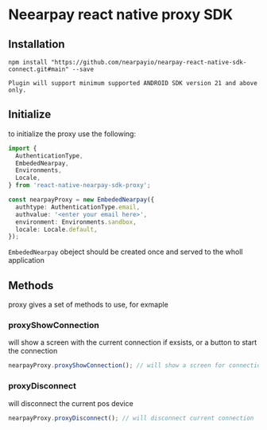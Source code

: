 # Neearpay react native proxy SDK

## Installation

```
npm install "https://github.com/nearpayio/nearpay-react-native-sdk-connect.git#main" --save

Plugin will support minimum supported ANDROID SDK version 21 and above only.

```

## Initialize

to initialize the proxy use the following:

```typescript
import {
  AuthenticationType,
  EmbededNearpay,
  Environments,
  Locale,
} from 'react-native-nearpay-sdk-proxy';

const nearpayProxy = new EmbededNearpay({
  authtype: AuthenticationType.email,
  authvalue: '<enter your email here>',
  environment: Environments.sandbox,
  locale: Locale.default,
});
```

`EmbededNearpay` obeject should be created once and served to the wholl application

## Methods

proxy gives a set of methods to use, for exmaple



### proxyShowConnection

will show a screen with the current connection if exsists, or a button to start the connection

```typescript
nearpayProxy.proxyShowConnection(); // will show a screen for connection
```

### proxyDisconnect

will disconnect the current pos device

```typescript
nearpayProxy.proxyDisconnect(); // will disconnect current connection
```
